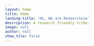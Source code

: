 ```yaml
---
layout: home
title: Home
landing-title: 'Hi, We are Researchsio'
description: A research friendly tribe.
image: null
author: null
show_tile: false
---
```


